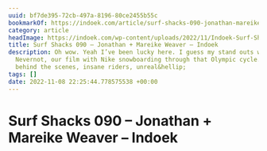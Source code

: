 ```yaml
---
uuid: bf7de395-72cb-497a-8196-80ce2455b55c
bookmarkOf: https://indoek.com/article/surf-shacks-090-jonathan-mareike-weaver/
category: article
headImage: https://indoek.com/wp-content/uploads/2022/11/Indoek-Surf-Shacks-Jonathan-Weaver-Ericeira-Portugal-Matt-Titone-089.jpg
title: Surf Shacks 090 – Jonathan + Mareike Weaver – Indoek
description: Oh wow. Yeah I’ve been lucky here. I guess my stand outs would be overseeing
  Nevernot, our film with Nike snowboarding through that Olympic cycle. A great team
  behind the scenes, insane riders, unreal&hellip;
tags: []
date: 2022-11-08 22:25:44.778575538 +00:00
---
```

# Surf Shacks 090 – Jonathan + Mareike Weaver – Indoek

